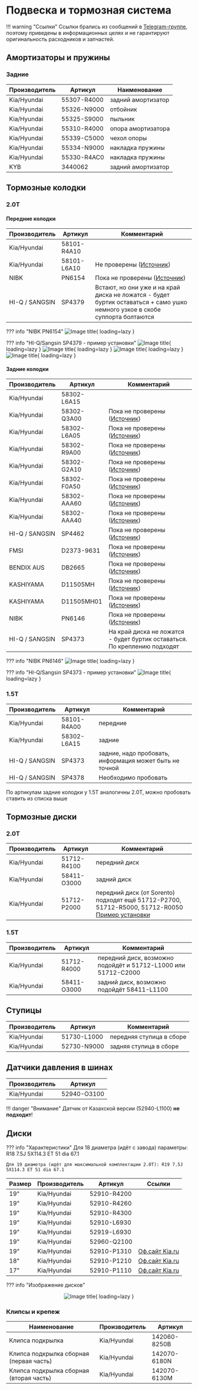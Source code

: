 # Подвеска и тормозная система

!!! warning "Ссылки"
    Ссылки брались из сообщений в [Telegram-группе](https://t.me/Kia_Sportage_5_Turbo), поэтому приведены в информационных целях и не гарантируют оригинальность расходников и запчастей.

## Амортизаторы и пружины
### Задние
| Производитель | Артикул | Наименование |
|---|---| --- |
| Kia/Hyundai | 55307-R4000 | задний амортизатор |
| Kia/Hyundai | 55326-N9000 | отбойник |
| Kia/Hyundai | 55325-S9000 | пыльник |
| Kia/Hyundai | 55310-R4000 | опора амортизатора  |
| Kia/Hyundai | 55339-C5000 | чехол опоры |
| Kia/Hyundai | 55334-N9000 | накладка пружины |
| Kia/Hyundai | 55330-R4AC0 | накладка пружины |
| KYB | 3440062 | задний амортизатор|

## Тормозные колодки
### 2.0T
#### Передние колодки
| Производитель | Артикул | Комментарий |
|---|---|---|
| Kia/Hyundai | 58101-R4A10 |   |
| Kia/Hyundai | 58101-L6A10 | Не проверены ([Источник](https://www.jnbk-brakes.com/catalogue/cars/brake/81663485/PN6154))
| NIBK | PN6154 | Пока не проверены ([Источник](https://www.jnbk-brakes.com/catalogue/cars/brake/81663485/PN6154))|
| HI-Q / SANGSIN | SP4379 | Встают, но они уже и на край диска не ложатся - будет буртик оставаться + само ушко немного узкое в скобе суппорта болтаются |

??? info "NIBK PN6154"
    ![Image title](../images/PN6154.png){ loading=lazy }

??? info "HI-Q/Sangsin SP4379 - пример установки"
    ![Image title](../images/HI-Q_SANGSIN_SP4379-1.jpg){ loading=lazy }
    ![Image title](../images/HI-Q_SANGSIN_SP4379-2.jpg){ loading=lazy }
    ![Image title](../images/SP4379_1.jpg){ loading=lazy }
    ![Image title](../images/SP4379_2.jpg){ loading=lazy }


#### Задние колодки

| Производитель | Артикул | Комментарий |
|---|---|---|
| Kia/Hyundai | 58302-L6A15 |  |
| Kia/Hyundai | 58302-Q3A00 | Пока не проверены ([Источник](https://www.jnbk-brakes.com/catalogue/cars/brake/67570473/PN6146)) |
| Kia/Hyundai | 58302-L6A05 | Пока не проверены ([Источник](https://www.jnbk-brakes.com/catalogue/cars/brake/67570473/PN6146)) |
| Kia/Hyundai | 58302-R9A00 | Пока не проверены ([Источник](https://www.jnbk-brakes.com/catalogue/cars/brake/67570473/PN6146)) |
| Kia/Hyundai | 58302-G2A10 | Пока не проверены ([Источник](https://www.jnbk-brakes.com/catalogue/cars/brake/67570473/PN6146)) |
| Kia/Hyundai | 58302-F0A50 | Пока не проверены ([Источник](https://www.jnbk-brakes.com/catalogue/cars/brake/67570473/PN6146)) |
| Kia/Hyundai | 58302-AAA60 | Пока не проверены ([Источник](https://www.jnbk-brakes.com/catalogue/cars/brake/67570473/PN6146)) |
| Kia/Hyundai | 58302-AAA40 | Пока не проверены ([Источник](https://www.jnbk-brakes.com/catalogue/cars/brake/67570473/PN6146)) |
| HI-Q / SANGSIN | SP4462 | Пока не проверены ([Источник](https://www.jnbk-brakes.com/catalogue/cars/brake/67570473/PN6146)) |
| FMSI | D2373-9631 |Пока не проверены ([Источник](https://www.jnbk-brakes.com/catalogue/cars/brake/67570473/PN6146))|
| BENDIX AUS | DB2665 |Пока не проверены ([Источник](https://www.jnbk-brakes.com/catalogue/cars/brake/67570473/PN6146))|
| KASHIYAMA | D11505MH |Пока не проверены ([Источник](https://www.jnbk-brakes.com/catalogue/cars/brake/67570473/PN6146))|
| KASHIYAMA | D11505MH01 |Пока не проверены ([Источник](https://www.jnbk-brakes.com/catalogue/cars/brake/67570473/PN6146))|
| NIBK | PN6146 | Пока не проверены ([Источник](https://www.jnbk-brakes.com/catalogue/cars/brake/67570473/PN6146))|
| HI-Q / SANGSIN | SP4373 | На край диска не ложатся - будет буртик оставаться. По креплению подходят |

??? info "NIBK PN6146"
    ![Image title](../images/PN6146.png){ loading=lazy }


??? info "HI-Q/Sangsin SP4373 - пример установки"
    ![Image title](../images/SP4373.jpg){ loading=lazy }

### 1.5T
| Производитель | Артикул | Комментарий |
|---|---|---|
| Kia/Hyundai | 58101-R4A00 | передние  |
| Kia/Hyundai | 58302-L6A15 | задние |
| HI-Q / SANGSIN | SP4373 | задние, надо пробовать, информация может быть не точной |
| HI-Q / SANGSIN | SP4378 | Необходимо пробовать|

По артикулам задние колодки у 1.5Т аналогичны 2.0Т, можно пробовать ставить из списка выше

## Тормозные диски
### 2.0T
| Производитель | Артикул | Комментарий |
|---|---|---|
| Kia/Hyundai | 51712-R4100 | передний диск  |
| Kia/Hyundai | 58411-O3000 | задний диск  |
| Kia/Hyundai | 51712-P2000 | передний диск (от Sorento) подходят ещё 51712-P2700, 51712-R5000, 51712-R0050 [Пример установки](https://t.me/Kia_Sportage_5_Turbo/36156/101242?single) |

### 1.5T
| Производитель | Артикул | Комментарий |
|---|---|---|
| Kia/Hyundai | 51712-R4000 | передний диск, возможно подойдёт и 51712-L1000 или 51712-C2000 |
| Kia/Hyundai | 58411-O3000 | задний диск, возможно подойдёт 58411-L1100 |

## Ступицы

| Производитель | Артикул | Комментарий |
|---|---|---|
| Kia/Hyundai | 51730-L1000 | передняя ступица в сборе  |
| Kia/Hyundai | 52730-N9000 | задняя ступица в сборе  |

## Датчики давления в шинах

| Производитель | Артикул |
|---|---|
| Kia/Hyundai | 52940-O3100 |

!!! danger "Внимание"
    Датчик от Казахской версии (52940-L1100) **не подходит**!

## Диски
??? info "Характеристики"
    Для 18 диаметра (идёт с завода) параметры: R18 7.5J 5X114.3 ET 51 dia 67.1
    
    Для 19 диаметра (идёт для максимальной комплектации 2.0T): R19 7.5J 5X114.3 ET 51 dia 67.1


|Размер | Производитель | Артикул | Ссылки |
|---|---|---| --- |
| 19" | Kia/Hyundai | 52910-R4200 |
| 19" | Kia/Hyundai | 52910-R4260 |
| 19" | Kia/Hyundai | 52910-R4300 |
| 19" | Kia/Hyundai | 52910-L6930 |
| 19" | Kia/Hyundai | 52919-L6930 |
| 19" | Kia/Hyundai | 52960-Q2100 |
| 19" | Kia/Hyundai | 52910-P1310 | [Оф.сайт Kia.ru](https://www.kia.ru/service/accessories/52910P1310/) |
| 18" | Kia/Hyundai | 52910-P1210 | [Оф.сайт Kia.ru](https://www.kia.ru/service/accessories/52910P1210/) |
| 17" | Kia/Hyundai | 52910-P1110 | [Оф.сайт Kia.ru](https://www.kia.ru/service/accessories/52910P1110/) |


??? info "Изображение дисков"
    <center>![Image title](../images/disks.jpg){ loading=lazy }</center>


### Клипсы и крепеж

| Наименование | Производитель | Артикул |
|---|---|---|
| Клипса подкрылка | Kia/Hyundai | 142060-8250B |
| Клипса подкрылка сборная (первая часть) | Kia/Hyundai | 142070-6180N |
| Клипса подкрылка сборная (вторая часть) | Kia/Hyundai | 142070-6130M |

